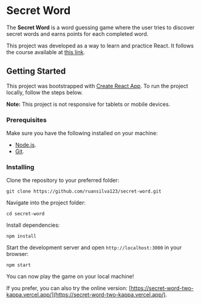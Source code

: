 # Secret Word

The **Secret Word** is a word guessing game where the user tries to discover secret words and earns points for each completed word.

This project was developed as a way to learn and practice React. It follows the course available at [this link](https://www.udemy.com/course/react-do-zero-a-maestria-c-hooks-router-api-projetos/).

## Getting Started

This project was bootstrapped with [Create React App](https://github.com/facebook/create-react-app).
To run the project locally, follow the steps below.

**Note:** This project is not responsive for tablets or mobile devices.

### Prerequisites

Make sure you have the following installed on your machine:

- [Node.js](https://nodejs.org/pt/download).
- [Git](https://git-scm.com/downloads).

### Installing

Clone the repository to your preferred folder:

    git clone https://github.com/ruansilva123/secret-word.git

Navigate into the project folder:

    cd secret-word

Install dependencies:

    npm install

Start the development server and open `http://localhost:3000` in your browser:

    npm start

You can now play the game on your local machine!

If you prefer, you can also try the online version: [https://secret-word-two-kappa.vercel.app/](https://secret-word-two-kappa.vercel.app/).

